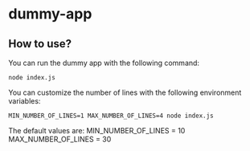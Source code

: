 # dummy-app

## How to use?

You can run the dummy app with the following command:
```
node index.js
```

You can customize the number of lines with the following environment variables:
```
MIN_NUMBER_OF_LINES=1 MAX_NUMBER_OF_LINES=4 node index.js
```

The default values are:
MIN_NUMBER_OF_LINES = 10
MAX_NUMBER_OF_LINES = 30